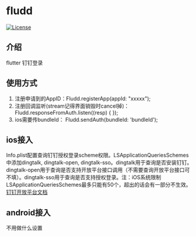 # fludd

[![License](https://img.shields.io/badge/license-MIT-green.svg)](/LICENSE)

## 介绍
flutter 钉钉登录

## 使用方式

1. 注册申请到的AppID：Fludd.registerApp(appId: "xxxxx");
2. 注册回调监听(stream记得界面销毁时cancel掉)：Fludd.responseFromAuth.listen((resp) { });
3. ios需要传bundleId： Fludd.sendAuth(bundleId: 'bundleId');

## ios接入
Info.plist配置查询钉钉授权登录scheme权限。LSApplicationQueriesSchemes中添加dingtalk, dingtalk-open, dingtalk-sso。dingtalk用于查询是否安装钉钉。dingtalk-open用于查询是否支持开放平台接口调用（不需要查询开放平台接口可不填）。dingtalk-sso用于查询是否支持授权登录。注：iOS系统限制LSApplicationQueriesSchemes最多只能有50个，超出的话会有一部分不生效。
[钉钉开放平台文档](https://ding-doc.dingtalk.com/doc#/native/ddvlch)

## android接入
不用做什么设置

